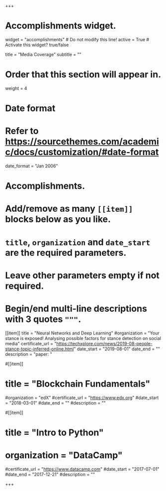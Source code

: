 +++
# Accomplishments widget.
widget = "accomplishments"  # Do not modify this line!
active = True  # Activate this widget? true/false

title = "Media Coverage"
subtitle = ""

# Order that this section will appear in.
weight = 4

# Date format
#   Refer to https://sourcethemes.com/academic/docs/customization/#date-format
date_format = "Jan 2006"

# Accomplishments.
#   Add/remove as many `[[item]]` blocks below as you like.
#   `title`, `organization` and `date_start` are the required parameters.
#   Leave other parameters empty if not required.
#   Begin/end multi-line descriptions with 3 quotes `"""`.

[[item]]
  title = "Neural Networks and Deep Learning"
  #organization = "Your stance is exposed! Analysing possible factors for stance detection on social media"
  certificate_url = "https://techxplore.com/news/2019-08-people-stance-topic-inferred-online.html"
  date_start = "2019-08-01"
  date_end = ""
  description = "paper: "

#[[item]]
 # title = "Blockchain Fundamentals"
  #organization = "edX"
  #certificate_url = "https://www.edx.org"
  #date_start = "2018-03-01"
  #date_end = ""
  #description = ""
  
#[[item]]
 # title = "Intro to Python"
 # organization = "DataCamp"
  #certificate_url = "https://www.datacamp.com"
  #date_start = "2017-07-01"
  #date_end = "2017-12-21"
  #description = ""

+++
